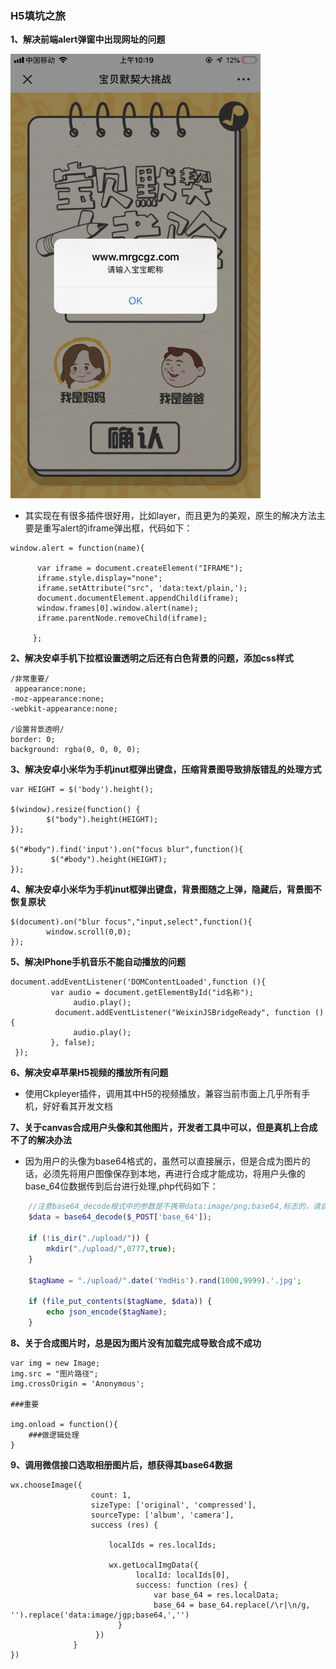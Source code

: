 ### H5填坑之旅

**1、解决前端alert弹窗中出现网址的问题**

<img src="./pro_images/alert.png" width = "400"/>

* 其实现在有很多插件很好用，比如layer，而且更为的美观，原生的解决方法主要是重写alert的iframe弹出框，代码如下：

```
window.alert = function(name){

      var iframe = document.createElement("IFRAME");
      iframe.style.display="none";
      iframe.setAttribute("src", 'data:text/plain,');
      document.documentElement.appendChild(iframe);
      window.frames[0].window.alert(name);
      iframe.parentNode.removeChild(iframe);

     };
```

**2、解决安卓手机下拉框设置透明之后还有白色背景的问题，添加css样式**

```
/非常重要/
 appearance:none;
-moz-appearance:none;
-webkit-appearance:none;

/设置背景透明/
border: 0;
background: rgba(0, 0, 0, 0);
```

**3、解决安卓小米华为手机inut框弹出键盘，压缩背景图导致排版错乱的处理方式**

```
var HEIGHT = $('body').height();

$(window).resize(function() {
        $("body").height(HEIGHT);
});

$("#body").find('input').on("focus blur",function(){
         $("#body").height(HEIGHT);
});
```

**4、解决安卓小米华为手机inut框弹出键盘，背景图随之上弹，隐藏后，背景图不恢复原状**

```
$(document).on("blur focus","input,select",function(){
        window.scroll(0,0);
});
```

**5、解决IPhone手机音乐不能自动播放的问题**

```
document.addEventListener('DOMContentLoaded',function (){
         var audio = document.getElementById("id名称");
              audio.play();
          document.addEventListener("WeixinJSBridgeReady", function () {
              audio.play();
         }, false);
 });
```


**6、解决安卓苹果H5视频的播放所有问题**

* 使用Ckpleyer插件，调用其中H5的视频播放，兼容当前市面上几乎所有手机，好好看其开发文档

**7、关于canvas合成用户头像和其他图片，开发者工具中可以，但是真机上合成不了的解决办法**

* 因为用户的头像为base64格式的，虽然可以直接展示，但是合成为图片的话，必须先将用户图像保存到本地，再进行合成才能成功，将用户头像的base_64位数据传到后台进行处理,php代码如下：

```php
	//注意base64_decode根式中的参数是不携带data:image/png;base64,标志的，请自行使用正则处理后再使用
 	$data = base64_decode($_POST['base_64']);

    if (!is_dir("./upload/")) {
        mkdir("./upload/",0777,true);
    }

    $tagName = "./upload/".date('YmdHis').rand(1000,9999).'.jpg';

    if (file_put_contents($tagName, $data)) {
        echo json_encode($tagName);
    }
```

**8、关于合成图片时，总是因为图片没有加载完成导致合成不成功**

```
var img = new Image;
img.src = "图片路径";
img.crossOrigin = 'Anonymous';

###重要

img.onload = function(){
	###做逻辑处理
}
```

**9、调用微信接口选取相册图片后，想获得其base64数据**

```
wx.chooseImage({
                  count: 1,
                  sizeType: ['original', 'compressed'],
                  sourceType: ['album', 'camera'],
                  success (res) {

                      localIds = res.localIds;

                      wx.getLocalImgData({
                            localId: localIds[0],
                            success: function (res) {
	                            var base_64 = res.localData;
	                            base_64 = base_64.replace(/\r|\n/g, '').replace('data:image/jgp;base64,','')
                        }
                   })
              }
})
```
